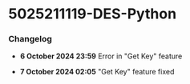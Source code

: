 # 5025211119-DES-Python
### Changelog
- **6 October 2024 23:59**  Error in "Get Key" feature
  
- **7 October 2024 02:05**  "Get Key" feature fixed
  

